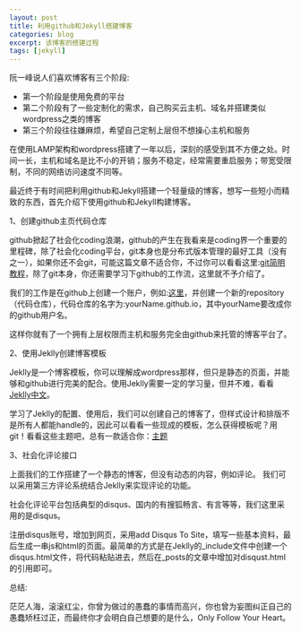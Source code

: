 ```yaml
---
layout: post
title: 利用github和Jekyll搭建博客
categories: blog
excerpt: 该博客的搭建过程
tags: [jekyll]
---
```

阮一峰说人们喜欢博客有三个阶段:

* 第一个阶段是使用免费的平台
* 第二个阶段有了一些定制化的需求，自己购买云主机、域名并搭建类似wordpress之类的博客
* 第三个阶段往往嫌麻烦，希望自己定制上层但不想操心主机和服务

在使用LAMP架构和wordpress搭建了一年以后，深刻的感受到其不方便之处。时间一长，主机和域名是比不小的开销；服务不稳定，经常需要重启服务；带宽受限制，不同的网络访问速度不同等。

最近终于有时间把利用github和Jekyll搭建一个轻量级的博客，想写一些短小而精致的东西，首先介绍下使用github和Jekyll构建博客。

1、创建github主页代码仓库

github掀起了社会化coding浪潮，github的产生在我看来是coding界一个重要的里程碑，除了社会化coding平台，git本身也是分布式版本管理的最好工具（没有之一），如果你还不会git，可能这篇文章不适合你，不过你可以看看这里:<a href = "https://rogerdudler.github.io/git-guide/">git简明教程</a>，除了git本身，你还需要学习下github的工作流，这里就不予介绍了。

我们的工作是在github上创建一个账户，例如:<a href = "https://github.com/fisherMartyn">这里</a>，并创建一个新的repository（代码仓库），代码仓库的名字为:yourName.github.io，其中yourName要改成你的github用户名。

这样你就有了一个拥有上层权限而主机和服务完全由github来托管的博客平台了。

2、使用Jeklly创建博客模板

Jeklly是一个博客模板，你可以理解成wordpress那样，但只是静态的页面，并能够和github进行完美的配合。使用Jeklly需要一定的学习量，但并不难，看看<a href="http://jekyllcn.com/">Jeklly中文</a>。

学习了Jeklly的配置、使用后，我们可以创建自己的博客了，但样式设计和排版不是所有人都能handle的，因此可以看看一些现成的模板，怎么获得模板呢？用git！看看这些主题吧，总有一款适合你：<a href="http://jekyllthemes.org/">主题</a>

3、社会化评论接口

上面我们的工作搭建了一个静态的博客，但没有动态的内容，例如评论。 我们可以采用第三方评论系统结合Jeklly来实现评论的功能。

社会化评论平台包括典型的disqus、国内的有搜狐畅言、有言等等，我们这里采用的是disqus。

注册disqus账号，增加到网页，采用add Disqus To Site，填写一些基本资料，最后生成一串js和html的页面。最简单的方式是在Jeklly的_include文件中创建一个disqus.html文件，将代码粘贴进去，然后在_posts的文章中增加对disqust.html的引用即可。

总结:

茫茫人海，滚滚红尘，你曾为做过的愚蠢的事情而高兴，你也曾为妄图纠正自己的愚蠢矫枉过正，而最终你才会明白自己想要的是什么，Only Follow Your Heart。
